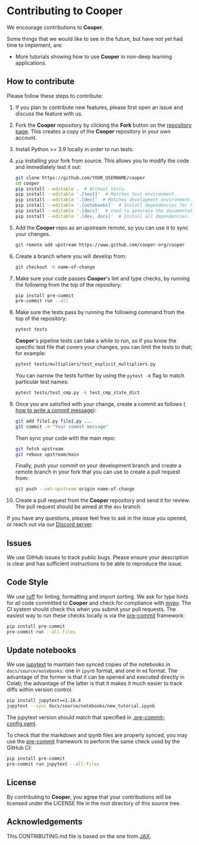 # Contributing to **Cooper**

We encourage contributions to **Cooper**.

Some things that we would like to see in the future, but have not yet had time to implement, are:

- More tutorials showing how to use **Cooper** in non-deep learning applications.

## How to contribute

Please follow these steps to contribute:

1. If you plan to contribute new features, please first open an issue and discuss the feature with us.

2. Fork the **Cooper** repository by clicking the **Fork** button on the
   [repository page](http://www.github.com/cooper-org/cooper). This creates
   a copy of the **Cooper** repository in your own account.

3. Install Python >= 3.9 locally in order to run tests.

4. `pip` installing your fork from source. This allows you to modify the code
   and immediately test it out:
    ```bash
    git clone https://github.com/YOUR_USERNAME/cooper
    cd cooper
    pip install --editable .  # Without tests.
    pip install --editable '.[test]'  # Matches test environment.
    pip install --editable '.[dev]'  # Matches development environment.
    pip install --editable '.[notebooks]'  # Install dependencies for running notebooks.
    pip install --editable '.[docs]'  # Used to generate the documentation.
    pip install --editable '.[dev, docs]'  # Install all dependencies.
    ```

5. Add the **Cooper** repo as an upstream remote, so you can use it to sync your
   changes.

   ```bash
   git remote add upstream https://www.github.com/cooper-org/cooper
   ```

6. Create a branch where you will develop from:

   ```bash
   git checkout -b name-of-change
   ```

7. Make sure your code passes **Cooper**'s lint and type checks, by running the following from
   the top of the repository:

   ```bash
   pip install pre-commit
   pre-commit run --all
   ```

8. Make sure the tests pass by running the following command from the top of
   the repository:

   ```bash
   pytest tests
   ```

   **Cooper**'s pipeline tests can take a while to run, so if you know the specific test file that covers your changes, you can limit the tests to that; for example:

   ```bash
   pytest tests/multipliers/test_explicit_multipliers.py
   ```

   You can narrow the tests further by using the `pytest -k` flag to match particular test
   names:

   ```bash
   pytest tests/test_cmp.py -k test_cmp_state_dict
   ```

9. Once you are satisfied with your change, create a commit as follows (
   [how to write a commit message](https://chris.beams.io/posts/git-commit/)):

    ```bash
    git add file1.py file2.py ...
    git commit -m "Your commit message"
    ```

   Then sync your code with the main repo:

    ```bash
    git fetch upstream
    git rebase upstream/main
    ```

   Finally, push your commit on your development branch and create a remote
   branch in your fork that you can use to create a pull request from:

    ```bash
    git push --set-upstream origin name-of-change
    ```

10. Create a pull request from the **Cooper** repository and send it for review. The pull request should be aimed at the `dev` branch.

If you have any questions, please feel free to ask in the issue you opened, or reach out via our [Discord server](https://discord.gg/Aq5PjH8m6E).

## Issues

We use GitHub issues to track public bugs. Please ensure your description is
clear and has sufficient instructions to be able to reproduce the issue.

## Code Style

We use [ruff](https://docs.astral.sh/ruff/) for linting, formatting and import sorting. We ask for type hints for all code committed to **Cooper** and check for compliance with [mypy](https://mypy.readthedocs.io/).
The CI system should check this when you submit your pull requests.
The easiest way to run these checks locally is via the
[pre-commit](https://pre-commit.com/) framework:

```bash
pip install pre-commit
pre-commit run --all-files
```

## Update notebooks

We use [jupytext](https://jupytext.readthedocs.io/) to maintain two synced copies of the notebooks
in `docs/source/notebooks`: one in `ipynb` format, and one in `md` format. The advantage of the former
is that it can be opened and executed directly in Colab; the advantage of the latter is that
it makes it much easier to track diffs within version control.

```bash
pip install jupytext==1.16.4
jupytext --sync docs/source/notebooks/new_tutorial.ipynb
```

The jupytext version should match that specified in
[.pre-commit-config.yaml](https://github.com/cooper-org/cooper/blob/master/.pre-commit-config.yaml).

To check that the markdown and ipynb files are properly synced, you may use the
[pre-commit](https://pre-commit.com/) framework to perform the same check used
by the GitHub CI:

```bash
pip install pre-commit
pre-commit run jupytext --all-files
```

## License

By contributing to **Cooper**, you agree that your contributions will be
licensed under the LICENSE file in the root directory of this source tree.

## Acknowledgements

This CONTRIBUTING.md file is based on the one from [JAX](https://jax.readthedocs.io/en/latest/contributing.html).
